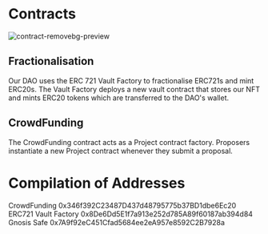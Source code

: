 # Contracts
![contract-removebg-preview](https://user-images.githubusercontent.com/93630749/150802606-9dbf2475-da37-4c3e-9982-fe35db88941c.png)


## Fractionalisation
Our DAO uses the ERC 721 Vault Factory to fractionalise ERC721s and mint ERC20s. The Vault Factory deploys a new vault contract that stores our NFT and mints ERC20 tokens which are transferred to the DAO's wallet.
## CrowdFunding
The CrowdFunding contract acts as a Project contract factory. Proposers instantiate a new Project contract whenever they submit a proposal.


# Compilation of Addresses
CrowdFunding 0x346f392C23487D437d48795775b37BD1dbe6Ec20  
ERC721 Vault Factory 0x8De6Dd5E1f7a913e252d785A89f60187ab394d84 
Gnosis Safe 0x7A9f92eC451Cfad5684ee2eA957e8592C2B7928a
